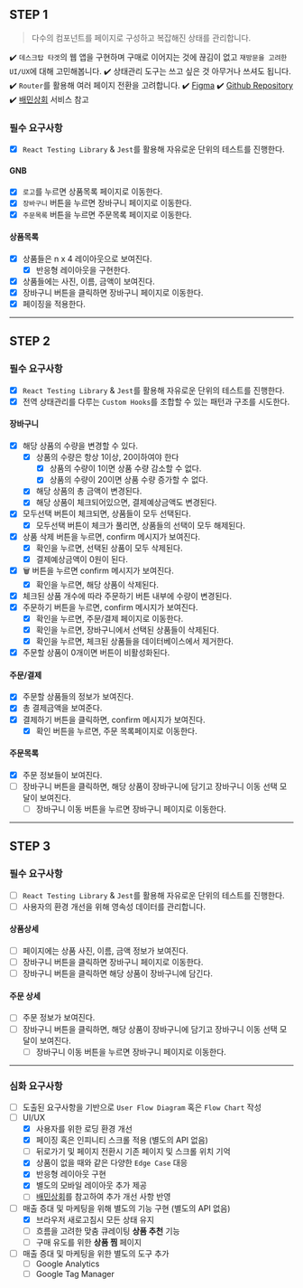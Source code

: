 ## STEP 1

> 다수의 컴포넌트를 페이지로 구성하고 복잡해진 상태를 관리합니다.

✔️ `데스크탑 타겟`의 웹 앱을 구현하며 구매로 이어지는 것에 끊김이 없고 `재방문을 고려한 UI/UX`에 대해 고민해봅니다.
✔️ 상태관리 도구는 쓰고 싶은 것 아무거나 쓰셔도 됩니다.
✔️ `Router`를 활용해 여러 페이지 전환을 고려합니다.
✔️ [Figma](https://www.figma.com/file/m3B8Ev4BsmuVco4jIclhYf/FE_Level2_Mission3_Shopping_Cart)
✔️ [Github Repository](https://github.com/next-step/react-shopping-cart)
✔️ [배민상회](https://mart.baemin.com) 서비스 참고

### 필수 요구사항

- [X] `React Testing Library` & `Jest`를 활용해 자유로운 단위의 테스트를 진행한다.

#### GNB

- [X] `로고`를 누르면 상품목록 페이지로 이동한다.
- [X] `장바구니` 버튼을 누르면 장바구니 페이지로 이동한다.
- [X] `주문목록` 버튼을 누르면 주문목록 페이지로 이동한다.

#### 상품목록

- [X] 상품들은 n x 4 레이아웃으로 보여진다.
    - [X] 반응형 레이아웃을 구현한다.
- [X] 상품들에는 사진, 이름, 금액이 보여진다.
- [X] 장바구니 버튼을 클릭하면 장바구니 페이지로 이동한다.
- [X] 페이징을 적용한다.

***

## STEP 2

### 필수 요구사항

- [X] `React Testing Library` & `Jest`를 활용해 자유로운 단위의 테스트를 진행한다.
- [X] 전역 상태관리를 다루는 `Custom Hooks`를 조합할 수 있는 패턴과 구조를 시도한다.

#### 장바구니

- [X] 해당 상품의 수량을 변경할 수 있다.
    - [X] 상품의 수량은 항상 1이상, 20이하여야 한다
        - [X] 상품의 수량이 1이면 상품 수량 감소할 수 없다.
        - [X] 상품의 수량이 20이면 상품 수량 증가할 수 없다.
    - [X] 해당 상품의 총 금액이 변경된다.
    - [X] 해당 상품이 체크되어있으면, 결제예상금액도 변경된다.
- [X] 모두선택 버튼이 체크되면, 상품들이 모두 선택된다.
    - [X] 모두선택 버튼이 체크가 풀리면, 상품들의 선택이 모두 해제된다.
- [X] 상품 삭제 버튼을 누르면, confirm 메시지가 보여진다.
    - [X] 확인을 누르면, 선택된 상품이 모두 삭제된다.
    - [X] 결제예상금액이 0원이 된다.
- [X] 🗑 버튼을 누르면 confirm 메시지가 보여진다.
    - [X] 확인을 누르면, 해당 상품이 삭제된다.
- [X] 체크된 상품 개수에 따라 주문하기 버튼 내부에 수량이 변경된다.
- [X] 주문하기 버튼을 누르면, confirm 메시지가 보여진다.
    - [X] 확인을 누르면, 주문/결제 페이지로 이동한다.
    - [X] 확인을 누르면, 장바구니에서 선택된 상품들이 삭제된다.
    - [X] 확인을 누르면, 체크된 상품들을 데이터베이스에서 제거한다.
- [X] 주문할 상품이 0개이면 버튼이 비활성화된다.

#### 주문/결제

- [X] 주문할 상품들의 정보가 보여진다.
- [X] 총 결제금액을 보여준다.
- [X] 결제하기 버튼을 클릭하면, confirm 메시지가 보여진다.
    - [X] 확인 버튼을 누르면, 주문 목록페이지로 이동한다.

#### 주문목록

- [X] 주문 정보들이 보여진다.
- [ ] 장바구니 버튼을 클릭하면, 해당 상품이 장바구니에 담기고 장바구니 이동 선택 모달이 보여진다.
    - [ ] 장바구니 이동 버튼을 누르면 장바구니 페이지로 이동한다.

***

## STEP 3

### 필수 요구사항

- [ ] `React Testing Library` & `Jest`를 활용해 자유로운 단위의 테스트를 진행한다.
- [ ] 사용자의 환경 개선을 위해 영속성 데이터를 관리합니다.

#### 상품상세

- [ ] 페이지에는 상품 사진, 이름, 금액 정보가 보여진다.
- [ ] 장바구니 버튼을 클릭하면 장바구니 페이지로 이동한다.
- [ ] 장바구니 버튼을 클릭하면 해당 상품이 장바구니에 담긴다.

#### 주문 상세

- [ ] 주문 정보가 보여진다.
- [ ] 장바구니 버튼을 클릭하면, 해당 상품이 장바구니에 담기고 장바구니 이동 선택 모달이 보여진다.
    - [ ] 장바구니 이동 버튼을 누르면 장바구니 페이지로 이동한다.

***

### 심화 요구사항

- [ ] 도출된 요구사항을 기반으로 `User Flow Diagram` 혹은 `Flow Chart` 작성
- [ ] UI/UX
    - [X] 사용자를 위한 로딩 환경 개선
    - [X] 페이징 혹은 인피니티 스크롤 적용 (별도의 API 없음)
    - [ ] 뒤로가기 및 페이지 전환시 기존 페이지 및 스크롤 위치 기억
    - [X] 상품이 없을 때와 같은 다양한 `Edge Case` 대응
    - [X] 반응형 레이아웃 구현
    - [X] 별도의 모바일 레이아웃 추가 제공
    - [ ] [배민상회](https://mart.baemin.com)를 참고하여 추가 개선 사항 반영
- [ ] 매출 증대 및 마케팅을 위해 별도의 기능 구현 (별도의 API 없음)
    - [X] 브라우저 새로고침시 모든 상태 유지
    - [ ] 흐름을 고려한 맞춤 큐레이팅 **상품 추천** 기능
    - [ ] 구매 유도를 위한 **상품 찜** 페이지
- [ ] 매출 증대 및 마케팅을 위한 별도의 도구 추가
    - [ ] Google Analytics
    - [ ] Google Tag Manager
